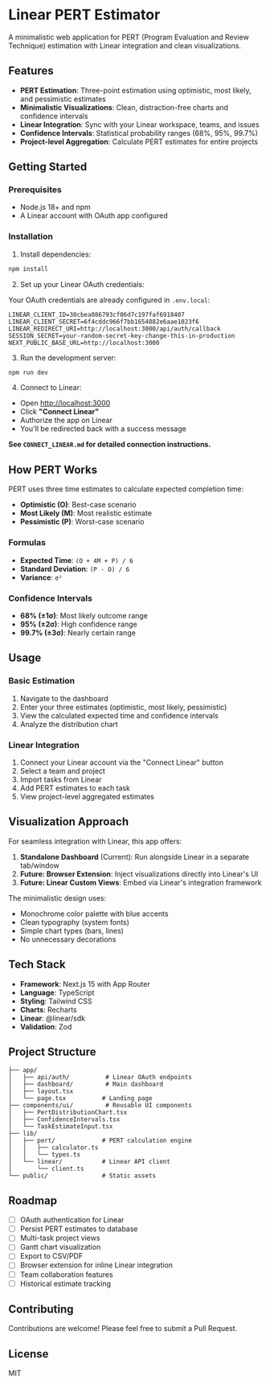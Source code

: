 # Linear PERT Estimator

A minimalistic web application for PERT (Program Evaluation and Review Technique) estimation with Linear integration and clean visualizations.

## Features

- **PERT Estimation**: Three-point estimation using optimistic, most likely, and pessimistic estimates
- **Minimalistic Visualizations**: Clean, distraction-free charts and confidence intervals
- **Linear Integration**: Sync with your Linear workspace, teams, and issues
- **Confidence Intervals**: Statistical probability ranges (68%, 95%, 99.7%)
- **Project-level Aggregation**: Calculate PERT estimates for entire projects

## Getting Started

### Prerequisites

- Node.js 18+ and npm
- A Linear account with OAuth app configured

### Installation

1. Install dependencies:

```bash
npm install
```

2. Set up your Linear OAuth credentials:

Your OAuth credentials are already configured in `.env.local`:
```
LINEAR_CLIENT_ID=30cbea086793cf06d7c197faf6918407
LINEAR_CLIENT_SECRET=6f4cddc966f7bb1654882e6aae1023f6
LINEAR_REDIRECT_URI=http://localhost:3000/api/auth/callback
SESSION_SECRET=your-random-secret-key-change-this-in-production
NEXT_PUBLIC_BASE_URL=http://localhost:3000
```

3. Run the development server:

```bash
npm run dev
```

4. Connect to Linear:

- Open [http://localhost:3000](http://localhost:3000)
- Click **"Connect Linear"**
- Authorize the app on Linear
- You'll be redirected back with a success message

**See `CONNECT_LINEAR.md` for detailed connection instructions.**

## How PERT Works

PERT uses three time estimates to calculate expected completion time:

- **Optimistic (O)**: Best-case scenario
- **Most Likely (M)**: Most realistic estimate
- **Pessimistic (P)**: Worst-case scenario

### Formulas

- **Expected Time**: `(O + 4M + P) / 6`
- **Standard Deviation**: `(P - O) / 6`
- **Variance**: `σ²`

### Confidence Intervals

- **68% (±1σ)**: Most likely outcome range
- **95% (±2σ)**: High confidence range
- **99.7% (±3σ)**: Nearly certain range

## Usage

### Basic Estimation

1. Navigate to the dashboard
2. Enter your three estimates (optimistic, most likely, pessimistic)
3. View the calculated expected time and confidence intervals
4. Analyze the distribution chart

### Linear Integration

1. Connect your Linear account via the "Connect Linear" button
2. Select a team and project
3. Import tasks from Linear
4. Add PERT estimates to each task
5. View project-level aggregated estimates

## Visualization Approach

For seamless integration with Linear, this app offers:

1. **Standalone Dashboard** (Current): Run alongside Linear in a separate tab/window
2. **Future: Browser Extension**: Inject visualizations directly into Linear's UI
3. **Future: Linear Custom Views**: Embed via Linear's integration framework

The minimalistic design uses:
- Monochrome color palette with blue accents
- Clean typography (system fonts)
- Simple chart types (bars, lines)
- No unnecessary decorations

## Tech Stack

- **Framework**: Next.js 15 with App Router
- **Language**: TypeScript
- **Styling**: Tailwind CSS
- **Charts**: Recharts
- **Linear**: @linear/sdk
- **Validation**: Zod

## Project Structure

```
├── app/
│   ├── api/auth/          # Linear OAuth endpoints
│   ├── dashboard/         # Main dashboard
│   ├── layout.tsx
│   └── page.tsx          # Landing page
├── components/ui/         # Reusable UI components
│   ├── PertDistributionChart.tsx
│   ├── ConfidenceIntervals.tsx
│   └── TaskEstimateInput.tsx
├── lib/
│   ├── pert/             # PERT calculation engine
│   │   ├── calculator.ts
│   │   └── types.ts
│   └── linear/           # Linear API client
│       └── client.ts
└── public/               # Static assets
```

## Roadmap

- [ ] OAuth authentication for Linear
- [ ] Persist PERT estimates to database
- [ ] Multi-task project views
- [ ] Gantt chart visualization
- [ ] Export to CSV/PDF
- [ ] Browser extension for inline Linear integration
- [ ] Team collaboration features
- [ ] Historical estimate tracking

## Contributing

Contributions are welcome! Please feel free to submit a Pull Request.

## License

MIT
